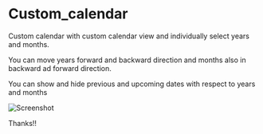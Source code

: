 # Custom_calendar
Custom calendar with custom calendar view and individually select years and months.

You can move years forward and backward direction and months also in backward ad forward direction.

You can show and hide previous and upcoming dates with respect to years and months

![Screenshot](app/src/main/res/drawable/refence_image.png)

Thanks!!
